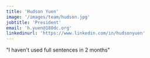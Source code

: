 ```yaml
---
title: 'Hudson Yuen'
image: '/images/team/hudson.jpg'
jobtitle: 'President'
email: 'h.yuen@180dc.org'
linkedinurl: 'https://www.linkedin.com/in/hudsonyuen'
---
```


"I haven't used full sentences in 2 months" 